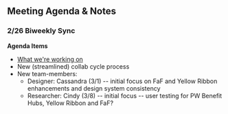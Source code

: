 ## Meeting Agenda & Notes

### 2/26 Biweekly Sync

**Agenda Items**

- [What we're working on](https://github.com/department-of-veterans-affairs/va.gov-team/projects/23)
- New (streamlined) collab cycle process
- New team-members:
  - Designer: Cassandra (3/1) -- initial focus on FaF and Yellow Ribbon enhancements and design system consistency
  - Researcher: Cindy (3/8) -- initial focus -- user testing for PW Benefit Hubs, Yellow Ribbon and FaF?
